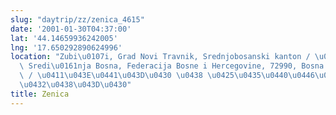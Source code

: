 ```yaml
---
slug: "daytrip/zz/zenica_4615"
date: '2001-01-30T04:37:00'
lat: '44.14659936242005'
lng: '17.650292890624996'
location: "Zubi\u0107i, Grad Novi Travnik, Srednjobosanski kanton / \u017Dupanija\
  \ Sredi\u0161nja Bosna, Federacija Bosne i Hercegovine, 72990, Bosna i Hercegovina\
  \ / \u0411\u043E\u0441\u043D\u0430 \u0438 \u0425\u0435\u0440\u0446\u0435\u0433\u043E\
  \u0432\u0438\u043D\u0430"
title: Zenica
---
```



